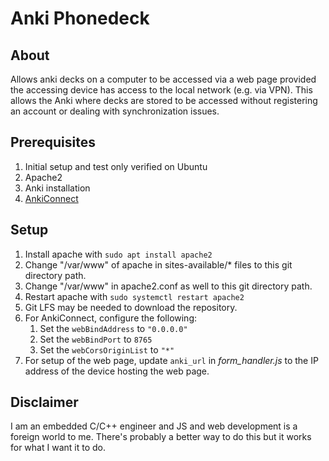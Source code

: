 # Anki Phonedeck

## About

Allows anki decks on a computer to be accessed via a web page provided the accessing device has access to the local network (e.g. via VPN). This allows the Anki where decks are stored to be accessed without registering an account or dealing with synchronization issues.

## Prerequisites

1. Initial setup and test only verified on Ubuntu
1. Apache2
1. Anki installation
1. [AnkiConnect](https://github.com/FooSoft/anki-connect)

## Setup

1. Install apache with `sudo apt install apache2`
1. Change "/var/www" of apache in sites-available/\* files to this git directory path.
1. Change "/var/www" in apache2.conf as well to this git directory path.
1. Restart apache with `sudo systemctl restart apache2`
1. Git LFS may be needed to download the repository.
1. For AnkiConnect, configure the following:
    1. Set the `webBindAddress` to `"0.0.0.0"`
    1. Set the `webBindPort` to `8765`
    1. Set the `webCorsOriginList` to `"*"`
1. For setup of the web page, update `anki_url` in _form\_handler.js_ to the IP address of the device hosting the web page.

## Disclaimer

I am an embedded C/C++ engineer and JS and web development is a foreign world to me. There's probably a better way to do this but it works for what I want it to do.
